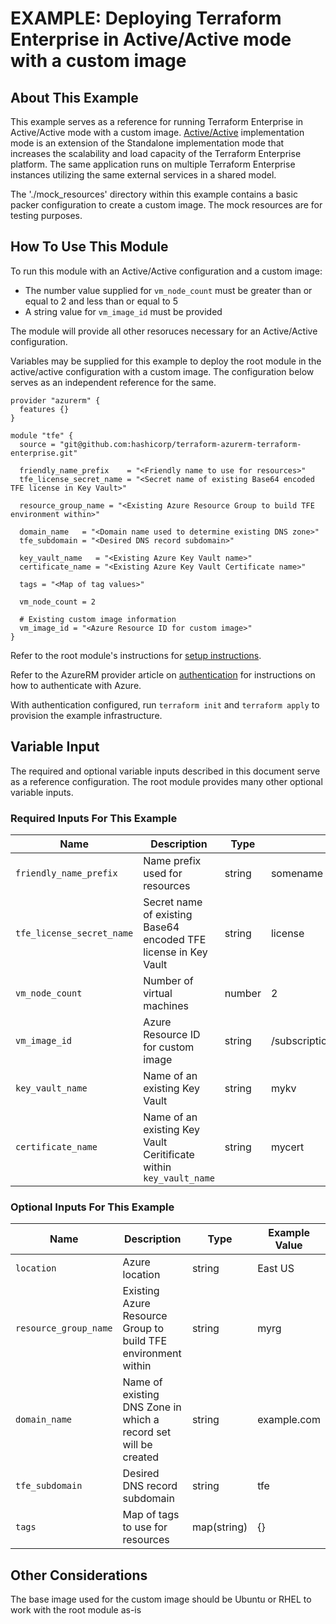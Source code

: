 # EXAMPLE: Deploying Terraform Enterprise in Active/Active mode with a custom image

## About This Example

This example serves as a reference for running Terraform Enterprise in Active/Active mode with a custom image. [Active/Active](https://www.terraform.io/docs/enterprise/before-installing/reference-architecture/azure.html#active-active-implementation-mode) implementation mode is an extension of the Standalone implementation mode that increases the scalability and load capacity of the Terraform Enterprise platform. The same application runs on multiple Terraform Enterprise instances utilizing the same external services in a shared model.

The './mock_resources' directory within this example contains a basic packer configuration to create a custom image. The mock resources are for testing purposes.

## How To Use This Module

To run this module with an Active/Active configuration and a custom image:
* The number value supplied for `vm_node_count` must be greater than or equal to 2 and less than or equal to 5
* A string value for `vm_image_id` must be provided

The module will provide all other resoruces necessary for an Active/Active configuration.

Variables may be supplied for this example to deploy the root module in the active/active configuration with a custom image. The configuration below serves as an independent reference for the same.

```hcl
provider "azurerm" {
  features {}
}

module "tfe" {
  source = "git@github.com:hashicorp/terraform-azurerm-terraform-enterprise.git"

  friendly_name_prefix    = "<Friendly name to use for resources>"
  tfe_license_secret_name = "<Secret name of existing Base64 encoded TFE license in Key Vault>"

  resource_group_name = "<Existing Azure Resource Group to build TFE environment within>"

  domain_name   = "<Domain name used to determine existing DNS zone>"
  tfe_subdomain = "<Desired DNS record subdomain>"

  key_vault_name   = "<Existing Azure Key Vault name>"
  certificate_name = "<Existing Azure Key Vault Certificate name>"

  tags = "<Map of tag values>"

  vm_node_count = 2

  # Existing custom image information
  vm_image_id = "<Azure Resource ID for custom image>"
}
```

Refer to the root module's instructions for [setup instructions](../../README.md#How-to-Use-This-Module).

Refer to the AzureRM provider article on [authentication](https://registry.terraform.io/providers/hashicorp/azurerm/latest/docs) for instructions on how to authenticate with Azure.

With authentication configured, run `terraform init` and `terraform apply` to provision the example infrastructure.

## Variable Input

The required and optional variable inputs described in this document serve as a reference configuration. The root module provides many other optional variable inputs.

### Required Inputs For This Example

| Name | Description | Type | Example Value |
|------|-------------|------| ------------- |
| `friendly_name_prefix` | Name prefix used for resources | string | somename |
| `tfe_license_secret_name` | Secret name of existing Base64 encoded TFE license in Key Vault | string | license |
| `vm_node_count` | Number of virtual machines | number | 2 |
| `vm_image_id` | Azure Resource ID for custom image | string | /subscriptions/[...]/images/imagename |
| `key_vault_name` | Name of an existing Key Vault | string | mykv |
| `certificate_name` | Name of an existing Key Vault Ceritificate within `key_vault_name` | string | mycert |
### Optional Inputs For This Example

| Name | Description | Type | Example Value |
|------|-------------|------| ------------- |
| `location` | Azure location | string | East US |
| `resource_group_name` | Existing Azure Resource Group to build TFE environment within | string | myrg |
| `domain_name` | Name of existing DNS Zone in which a record set will be created | string | example.com |
| `tfe_subdomain` | Desired DNS record subdomain | string | tfe |
| `tags` | Map of tags to use for resources | map(string) | {} |

## Other Considerations

The base image used for the custom image should be Ubuntu or RHEL to work with the root module as-is
